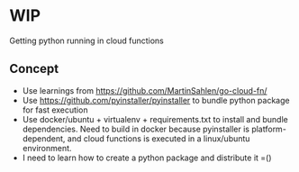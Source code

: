 # WIP

Getting python running in cloud functions

## Concept
- Use learnings from https://github.com/MartinSahlen/go-cloud-fn/
- Use https://github.com/pyinstaller/pyinstaller to bundle python package for fast execution
- Use docker/ubuntu + virtualenv + requirements.txt to install and bundle dependencies. Need to build in docker because pyinstaller is platform-dependent, and cloud functions is executed in a linux/ubuntu environment.
- I need to learn how to create a python package and distribute it =()
